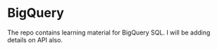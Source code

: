 # BigQuery

The repo contains learning material for BigQuery SQL. 
I will be adding details on API also.

